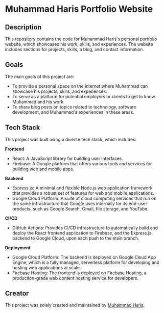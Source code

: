 # Muhammad Haris Portfolio Website

## Description

This repository contains the code for Muhammad Haris's personal portfolio website, which showcases his work, skills, and experiences. The website includes sections for projects, skills, a blog, and contact information.

## Goals

The main goals of this project are:

- To provide a personal space on the internet where Muhammad can showcase his projects, skills, and experiences.
- To serve as a platform for potential employers or clients to get to know Muhammad and his work.
- To share blog posts on topics related to technology, software development, and Muhammad's experiences in these areas.

## Tech Stack

This project was built using a diverse tech stack, which includes:

**Frontend**

- React: A JavaScript library for building user interfaces.
- Firebase: A Google platform that offers various tools and services for building web and mobile apps.

**Backend**

- Express.js: A minimal and flexible Node.js web application framework that provides a robust set of features for web and mobile applications.
- Google Cloud Platform: A suite of cloud computing services that run on the same infrastructure that Google uses internally for its end-user products, such as Google Search, Gmail, file storage, and YouTube.

**CI/CD**

- GitHub Actions: Provides CI/CD infrastructure to automatically build and deploy the React frontend application to Firebase, and the Express.js backend to Google Cloud, upon each push to the main branch.

**Deployment**

- Google Cloud Platform: The backend is deployed on Google Cloud App Engine, which is a fully managed, serverless platform for developing and hosting web applications at scale.
- Firebase Hosting: The frontend is deployed on Firebase Hosting, a production-grade web content hosting service for developers.

## Creator

This project was solely created and maintained by [Muhammad Haris](https://github.com/mharis2).
